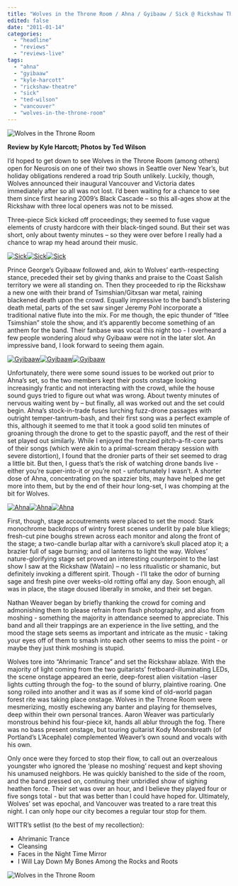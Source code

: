```yaml
---
title: "Wolves in the Throne Room / Ahna / Gyibaaw / Sick @ Rickshaw Theatre, Vancouver BC, January 6, 2011"
edited: false
date: "2011-01-14"
categories:
  - "headline"
  - "reviews"
  - "reviews-live"
tags:
  - "ahna"
  - "gyibaaw"
  - "kyle-harcott"
  - "rickshaw-theatre"
  - "sick"
  - "ted-wilson"
  - "vancouver"
  - "wolves-in-the-throne-room"
---
```


![](http://www.hellbound.ca/wp-content/uploads/2011/01/5344991963_d71a2f0af0_z-595x396.jpg "Wolves in the Throne Room")

**Review by Kyle Harcott; Photos by Ted Wilson**

I’d hoped to get down to see Wolves in the Throne Room (among others) open for Neurosis on one of their two shows in Seattle over New Year’s, but holiday obligations rendered a road trip South unlikely. Luckily, though, Wolves announced their inaugural Vancouver and Victoria dates immediately after so all was not lost. I’d been waiting for a chance to see them since first hearing 2009’s Black Cascade – so this all-ages show at the Rickshaw with three local openers was not to be missed.

Three-piece Sick kicked off proceedings; they seemed to fuse vague elements of crusty hardcore with their black-tinged sound. But their set was short, only about twenty minutes – so they were over before I really had a chance to wrap my head around their music.

[![](http://www.hellbound.ca/wp-content/uploads/2011/01/5345600800_e8e3d96555_z-150x150.jpg "Sick")](http://www.hellbound.ca/wp-content/uploads/2011/01/5345600800_e8e3d96555_z.jpg)[![](http://www.hellbound.ca/wp-content/uploads/2011/01/5344989139_925aec8731_z1-150x150.jpg "Sick")](http://www.hellbound.ca/wp-content/uploads/2011/01/5344989139_925aec8731_z1.jpg)[![](http://www.hellbound.ca/wp-content/uploads/2011/01/5345600418_da1e0ffa81_z-150x150.jpg "Sick")](http://www.hellbound.ca/wp-content/uploads/2011/01/5345600418_da1e0ffa81_z.jpg)

Prince George’s Gyibaaw followed and, akin to Wolves’ earth-respecting stance, preceded their set by giving thanks and praise to the Coast Salish territory we were all standing on. Then they proceeded to rip the Rickshaw a new one with their brand of Tsimshian/Gitxsan war metal, raining blackened death upon the crowd. Equally impressive to the band’s blistering death metal, parts of the set saw singer Jeremy Pohl incorporate a traditional native flute into the mix. For me though, the epic thunder of “Itlee Tsimshian” stole the show, and it’s apparently become something of an anthem for the band. Their fanbase was vocal this night too - I overheard a few people wondering aloud why Gyibaaw were not in the later slot. An impressive band, I look forward to seeing them again.

[![](http://www.hellbound.ca/wp-content/uploads/2011/01/5344989943_811869c345_z-150x150.jpg "Gyibaaw")](http://www.hellbound.ca/wp-content/uploads/2011/01/5344989943_811869c345_z.jpg)[![](http://www.hellbound.ca/wp-content/uploads/2011/01/5345602484_50bf49d69f_z-150x150.jpg "Gyibaaw")](http://www.hellbound.ca/wp-content/uploads/2011/01/5345602484_50bf49d69f_z.jpg)[![](http://www.hellbound.ca/wp-content/uploads/2011/01/5344990361_6737f5d6ed_z-150x150.jpg "Gyibaaw")](http://www.hellbound.ca/wp-content/uploads/2011/01/5344990361_6737f5d6ed_z.jpg)

Unfortunately, there were some sound issues to be worked out prior to Ahna’s set, so the two members kept their posts onstage looking increasingly frantic and not interacting with the crowd, while the house sound guys tried to figure out what was wrong. About twenty minutes of nervous waiting went by – but finally, all was worked out and the set could begin. Ahna’s stock-in-trade fuses lurching fuzz-drone passages with outright temper-tantrum-bash, and their first song was a perfect example of this, although it seemed to me that it took a good solid ten minutes of groaning through the drone to get to the spastic payoff, and the rest of their set played out similarly. While I enjoyed the frenzied pitch-a-fit-core parts of their songs (which were akin to a primal-scream therapy session with severe distortion), I found that the dronier parts of their set seemed to drag a little bit. But then, I guess that’s the risk of watching drone bands live - either you’re super-into-it or you’re not - unfortunately I wasn’t. A shorter dose of Ahna, concentrating on the spazzier bits, may have helped me get more into them, but by the end of their hour long-set, I was chomping at the bit for Wolves.

[![](http://www.hellbound.ca/wp-content/uploads/2011/01/5345603068_3e9e97b8cd_z-150x150.jpg "Ahna")](http://www.hellbound.ca/wp-content/uploads/2011/01/5345603068_3e9e97b8cd_z.jpg)[![](http://www.hellbound.ca/wp-content/uploads/2011/01/5345603274_792a594c7e_z-150x150.jpg "Ahna")](http://www.hellbound.ca/wp-content/uploads/2011/01/5345603274_792a594c7e_z.jpg)[![](http://www.hellbound.ca/wp-content/uploads/2011/01/5345603446_522243b1eb_z-150x150.jpg "Ahna")](http://www.hellbound.ca/wp-content/uploads/2011/01/5345603446_522243b1eb_z.jpg)

First, though, stage accoutrements were placed to set the mood: Stark monochrome backdrops of wintry forest scenes underlit by pale blue kliegs; fresh-cut pine boughs strewn across each monitor and along the front of the stage; a two-candle burlap altar with a carnivore’s skull placed atop it; a brazier full of sage burning; and oil lanterns to light the way. Wolves’ nature-glorifying stage set proved an interesting counterpoint to the last show I saw at the Rickshaw (Watain) – no less ritualistic or shamanic, but definitely invoking a different spirit. Though - I’ll take the odor of burning sage and fresh pine over weeks-old rotting offal any day. Soon enough, all was in place, the stage doused liberally in smoke, and their set began.

Nathan Weaver began by briefly thanking the crowd for coming and admonishing them to please refrain from flash photography, and also from moshing - something the majority in attendance seemed to appreciate. This band and all their trappings are an experience in the live setting, and the mood the stage sets seems as important and intricate as the music - taking your eyes off of them to smash into each other seems to miss the point - or maybe they just think moshing is stupid.

Wolves tore into “Ahrimanic Trance” and set the Rickshaw ablaze. With the majority of light coming from the two guitarists’ fretboard-illuminating LEDs, the scene onstage appeared an eerie, deep-forest alien visitation –laser lights cutting through the fog- to the sound of blurry, plaintive roaring. One song roiled into another and it was as if some kind of old-world pagan forest rite was taking place onstage. Wolves in the Throne Room were mesmerizing, mostly eschewing any banter and playing for themselves, deep within their own personal trances. Aaron Weaver was particularly monstrous behind his four-piece kit, hands all ablur through the fog. There was no bass present onstage, but touring guitarist Kody Moonsbreath (of Portland’s L’Acephale) complemented Weaver’s own sound and vocals with his own.

Only once were they forced to stop their flow, to call out an overzealous youngster who ignored the ‘please no moshing’ request and kept shoving his unamused neighbors. He was quickly banished to the side of the room, and the band pressed on, continuing their unbridled show of sighing heathen force. Their set was over an hour, and I believe they played four or five songs total - but that was better than I could have hoped for. Ultimately, Wolves’ set was epochal, and Vancouver was treated to a rare treat this night. I can only hope our city becomes a regular tour stop for them.

WITTR’s setlist (to the best of my recollection):

- Ahrimanic Trance
- Cleansing
- Faces in the Night Time Mirror
- I Will Lay Down My Bones Among the Rocks and Roots

![](http://www.hellbound.ca/wp-content/uploads/2011/01/5344992157_1c40fa338e_z-595x396.jpg "Wolves in the Throne Room")
